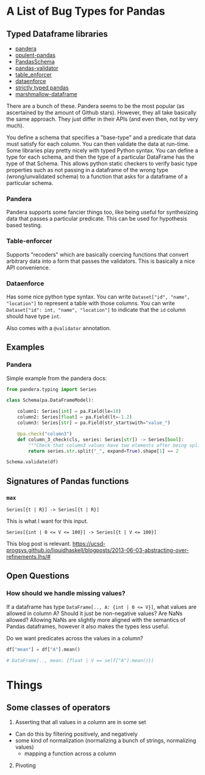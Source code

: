 # A List of Bug Types for Pandas

## Typed Dataframe libraries

- [pandera](https://pandera.readthedocs.io/en/stable/)
- [opulent-pandas](https://github.com/danielvdende/opulent-pandas)
- [PandasSchema](https://github.com/TMiguelT/PandasSchema)
- [pandas-validator](https://github.com/c-data/pandas-validator)
- [table\_enforcer](https://github.com/xguse/table_enforcer)
- [dataenforce](https://github.com/CedricFR/dataenforce)
- [strictly typed pandas](https://github.com/nanne-aben/strictly_typed_pandas)
- [marshmallow-dataframe](https://github.com/facultyai/marshmallow-dataframe)

There are a bunch of these. Pandera seems to be the most popular (as ascertained by the amount of Github stars). However, they all take basically the same approach. They just differ in their APIs (and even then, not by very much).

You define a schema that specifies a "base-type" and a predicate that data must satisfy for each column. You can then validate the data at run-time. Some libraries play pretty nicely with typed Python syntax. You can define a type for each schema, and then the type of a particular DataFrame has the type of that Schema. This allows python static checkers to verify basic type properties such as not passing in a dataframe of the wrong type (wrong/unvalidated schema) to a function that asks for a dataframe of a particular schema.

### Pandera

Pandera supports some fancier things too, like being useful for synthesizing data that passes a particular predicate. This can be used for hypothesis based testing.

### Table-enforcer

Supports "recoders" which are basically coercing functions that convert arbitrary data into a form that passes the validators. This is basically a nice API convenience.

### Dataenforce

Has some nice python type syntax. You can write `Dataset["id", "name", "location"]` to represent a table with those columns. You can write `Dataset["id": int, "name", "location"]` to indicate that the `id` column should have type `int`.

Also comes with a `@validator` annotation.

## Examples

### Pandera

Simple example from the pandera docs:

```python
from pandera.typing import Series

class Schema(pa.DataFrameModel):

    column1: Series[int] = pa.Field(le=10)
    column2: Series[float] = pa.Field(lt=-1.2)
    column3: Series[str] = pa.Field(str_startswith="value_")

    @pa.check("column3")
    def column_3_check(cls, series: Series[str]) -> Series[bool]:
        """Check that column3 values have two elements after being split with '_'"""
        return series.str.split("_", expand=True).shape[1] == 2

Schema.validate(df)
```

## Signatures of Pandas functions

### `max`
`Series[{t | R}] -> Series[{t | R}]`

This is what I want for this input.

`Series[{int | 0 <= V <= 100}] -> Series[{t | V <= 100}]`

This blog post is relevant.
https://ucsd-progsys.github.io/liquidhaskell/blogposts/2013-06-03-abstracting-over-refinements.lhs/#

## Open Questions

### How should we handle missing values?

If a dataframe has type `DataFrame[.., A: {int | 0 <= V}]`, what values are allowed in column A? Should it just be non-negative values? Are NaNs allowed? Allowing NaNs are slightly more aligned with the semantics of Pandas dataframes, however it also makes the types less useful.

Do we want predicates across the values in a column?

```python
df["mean"] = df["A"].mean()

# DataFrame[.., mean: {float | V == self["A"].mean()}]
```

# Things

## Some classes of operators

1) Asserting that all values in a column are in some set
  - Can do this by filtering positively, and negatively
  - some kind of normalization (normalizing a bunch of strings, normalizing values)
    - mapping a function across a column
2) Pivoting
